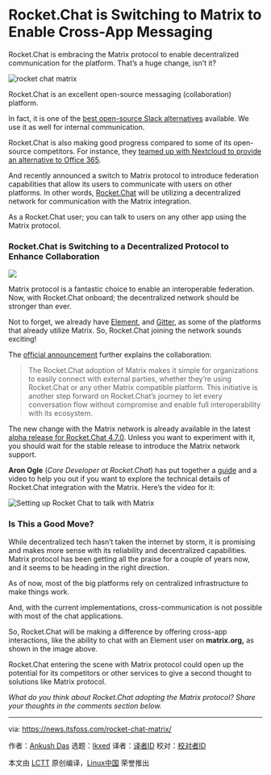 [#]: subject: "Rocket.Chat is Switching to Matrix to Enable Cross-App Messaging"
[#]: via: "https://news.itsfoss.com/rocket-chat-matrix/"
[#]: author: "Ankush Das https://news.itsfoss.com/author/ankush/"
[#]: collector: "lkxed"
[#]: translator: " "
[#]: reviewer: " "
[#]: publisher: " "
[#]: url: " "

Rocket.Chat is Switching to Matrix to Enable Cross-App Messaging
======
Rocket.Chat is embracing the Matrix protocol to enable decentralized communication for the platform. That’s a huge change, isn’t it?

![rocket chat matrix][1]

Rocket.Chat is an excellent open-source messaging (collaboration) platform.

In fact, it is one of the [best open-source Slack alternatives][2] available. We use it as well for internal communication.

Rocket.Chat is also making good progress compared to some of its open-source competitors. For instance, they [teamed up with Nextcloud to provide an alternative to Office 365][3].

And recently announced a switch to Matrix protocol to introduce federation capabilities that allow its users to communicate with users on other platforms. In other words, [Rocket.Chat][4] will be utilizing a decentralized network for communication with the Matrix integration.

As a Rocket.Chat user; you can talk to users on any other app using the Matrix protocol.

### Rocket.Chat is Switching to a Decentralized Protocol to Enhance Collaboration

![][5]

Matrix protocol is a fantastic choice to enable an interoperable federation. Now, with Rocket.Chat onboard; the decentralized network should be stronger than ever.

Not to forget, we already have [Element][6], and [Gitter][7], as some of the platforms that already utilize Matrix. So, Rocket.Chat joining the network sounds exciting!

The [official announcement][8] further explains the collaboration:

> The Rocket.Chat adoption of Matrix makes it simple for organizations to easily connect with external parties, whether they’re using Rocket.Chat or any other Matrix compatible platform. This initiative is another step forward on Rocket.Chat’s journey to let every conversation flow without compromise and enable full interoperability with its ecosystem.

The new change with the Matrix network is already available in the latest [alpha release for Rocket.Chat 4.7.0][9]. Unless you want to experiment with it, you should wait for the stable release to introduce the Matrix network support.

**Aron Ogle** (*Core Developer at Rocket.Chat*) has put together a [guide][10] and a video to help you out if you want to explore the technical details of Rocket.Chat integration with the Matrix. Here’s the video for it:

![Setting up Rocket Chat to talk with Matrix][11]

### Is This a Good Move?

While decentralized tech hasn’t taken the internet by storm, it is promising and makes more sense with its reliability and decentralized capabilities. Matrix protocol has been getting all the praise for a couple of years now, and it seems to be heading in the right direction.

As of now, most of the big platforms rely on centralized infrastructure to make things work.

And, with the current implementations, cross-communication is not possible with most of the chat applications.

So, Rocket.Chat will be making a difference by offering cross-app interactions, like the ability to chat with an Element user on **matrix.org,** as shown in the image above.

Rocket.Chat entering the scene with Matrix protocol could open up the potential for its competitors or other services to give a second thought to solutions like Matrix protocol.

*What do you think about Rocket.Chat adopting the Matrix protocol? Share your thoughts in the comments section below.*

--------------------------------------------------------------------------------

via: https://news.itsfoss.com/rocket-chat-matrix/

作者：[Ankush Das][a]
选题：[lkxed][b]
译者：[译者ID](https://github.com/译者ID)
校对：[校对者ID](https://github.com/校对者ID)

本文由 [LCTT](https://github.com/LCTT/TranslateProject) 原创编译，[Linux中国](https://linux.cn/) 荣誉推出

[a]: https://news.itsfoss.com/author/ankush/
[b]: https://github.com/lkxed
[1]: https://news.itsfoss.com/wp-content/uploads/2022/05/rocketchat-matrix-protocol.jpg
[2]: https://itsfoss.com/open-source-slack-alternative/
[3]: https://news.itsfoss.com/rocket-chat-nextcloud-collaboration/
[4]: https://itsfoss.com/rocket-chat/
[5]: https://news.itsfoss.com/wp-content/uploads/2022/05/rocket-chat-matrix.jpg
[6]: https://itsfoss.com/element/
[7]: https://itsfoss.com/gitter/
[8]: https://rocket.chat/press-releases/rocket-chat-leverages-matrix-protocol-for-decentralized-and-interoperable-communications
[9]: https://github.com/RocketChat/Rocket.Chat/releases/tag/4.7.0
[10]: https://geekgonecrazy.com/2022/05/30/rocketchat-and-the-matrix-protocol/
[11]: https://youtu.be/oQhIH8kql9I
